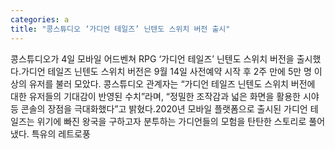 ```yaml
---
categories: a
title: "콩스튜디오 ‘가디언 테일즈’ 닌텐도 스위치 버전 출시"
---
```

콩스튜디오가 4일 모바일 어드벤쳐 RPG ‘가디언 테일즈’ 닌텐도 스위치 버전을 출시했다.가디언 테일즈 닌텐도 스위치 버전은 9월 14일 사전예약 시작 후 2주 만에 5만 명 이상의 유저를 불러 모았다. 콩스튜디오 관계자는 “가디언 테일즈 닌텐도 스위치 버전에 대한 유저들의 기대감이 반영된 수치”라며, “정밀한 조작감과 넓은 화면을 활용한 시야 등 콘솔의 장점을 극대화했다”고 밝혔다.2020년 모바일 플랫폼으로 출시된 가디언 테일즈는 위기에 빠진 왕국을 구하고자 분투하는 가디언들의 모험을 탄탄한 스토리로 풀어냈다. 특유의 레트로풍